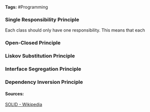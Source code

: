 **Tags:** #Programming 
### Single Responsibility Principle
Each class should only have one responsibility. This means that each
### Open-Closed Principle

### Liskov Substitution Principle

### Interface Segregation Principle

### Dependency Inversion Principle
#### Sources:
[SOLID - Wikipedia](https://en.wikipedia.org/wiki/SOLID)